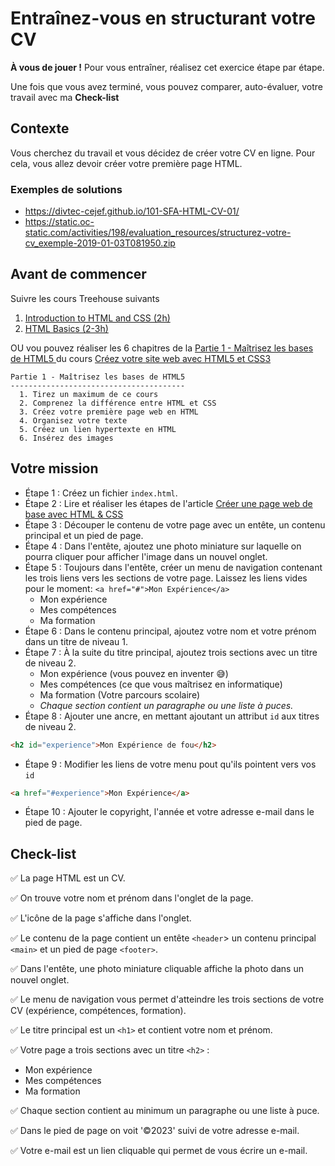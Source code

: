 # Entraînez-vous en structurant votre CV

**À vous de jouer !** Pour vous entraîner, réalisez cet exercice étape par étape.

Une fois que vous avez terminé, vous pouvez comparer, auto-évaluer, votre travail avec ma **Check-list**

## Contexte

Vous cherchez du travail et vous décidez de créer votre CV en ligne.
Pour cela, vous allez devoir créer votre première page HTML.

### Exemples de solutions
* https://divtec-cejef.github.io/101-SFA-HTML-CV-01/
* https://static.oc-static.com/activities/198/evaluation_resources/structurez-votre-cv_exemple-2019-01-03T081950.zip

## Avant de commencer

Suivre les cours Treehouse suivants
  1. [Introduction to HTML and CSS (2h)](https://teamtreehouse.com/library/introduction-to-html-and-css)
  2. [HTML Basics (2-3h)](https://teamtreehouse.com/library/html-basics-2)

OU vou pouvez réaliser les 6 chapitres de la [Partie 1 - Maîtrisez les bases de HTML5 ](https://openclassrooms.com/fr/courses/1603881-creez-votre-site-web-avec-html5-et-css3/8061253-tirez-un-maximum-de-ce-cours) du cours [Créez votre site web avec HTML5 et CSS3](https://openclassrooms.com/fr/courses/1603881-creez-votre-site-web-avec-html5-et-css3)

	
```
Partie 1 - Maîtrisez les bases de HTML5
---------------------------------------
  1. Tirez un maximum de ce cours
  2. Comprenez la différence entre HTML et CSS
  3. Créez votre première page web en HTML
  4. Organisez votre texte
  5. Créez un lien hypertexte en HTML
  6. Insérez des images
```

## Votre mission

* Étape 1 : Créez un fichier `index.html`.
* Étape 2 : Lire et réaliser les étapes de l'article [Créer une page web de base avec HTML & CSS](https://fallinov.medium.com/cr%C3%A9er-un-page-web-de-base-avec-html-css-2c702e069a0c) 
* Étape 3 : Découper le contenu de votre page avec un entête, un contenu principal et un pied de page.
* Étape 4 : Dans l'entête, ajoutez une photo miniature sur laquelle on pourra cliquer pour afficher l'image dans un nouvel onglet.
* Étape 5 : Toujours dans l'entête, créer un menu de navigation contenant les trois liens vers les sections de votre page. Laissez les liens vides pour le moment: `<a href="#">Mon Expérience</a>`
  * Mon expérience
  * Mes compétences
  * Ma formation
* Étape 6 : Dans le contenu principal, ajoutez votre nom et votre prénom dans un titre de niveau 1.
* Étape 7 : À la suite du titre principal, ajoutez trois sections avec un titre de niveau 2.
  * Mon expérience (vous pouvez en inventer 😅)
  * Mes compétences (ce que vous maîtrisez en informatique)
  * Ma formation (Votre parcours scolaire)
  * _Chaque section contient un paragraphe ou une liste à puces._
* Étape 8 : Ajouter une ancre, en mettant ajoutant un attribut `id` aux titres de niveau 2.
```html
<h2 id="experience">Mon Expérience de fou</h2>
```
* Étape 9 : Modifier les liens de votre menu pout qu'ils pointent vers vos `id`
```html
<a href="#experience">Mon Expérience</a>
```
* Étape 10 : Ajouter le copyright, l'année et votre adresse e-mail dans le pied de page.

## Check-list

✅ La page HTML est un CV.

✅ On trouve votre nom et prénom dans l'onglet de la page.

✅ L'icône de la page s'affiche dans l'onglet.

✅ Le contenu de la page contient un entête `<header`> un contenu principal `<main>` et un pied de page `<footer>`.

✅ Dans l'entête, une photo miniature cliquable affiche la photo dans un nouvel onglet.

✅ Le menu de navigation vous permet d'atteindre les trois sections de votre CV (expérience, compétences, formation).

✅ Le titre principal est un `<h1>` et contient votre nom et prénom.

✅ Votre page a trois sections avec un titre `<h2>` :
* Mon expérience
* Mes compétences
* Ma formation

✅ Chaque section contient au minimum un paragraphe ou une liste à puce.

✅ Dans le pied de page on voit '©2023' suivi de votre adresse e-mail.

✅ Votre e-mail est un lien cliquable qui permet de vous écrire un e-mail.
